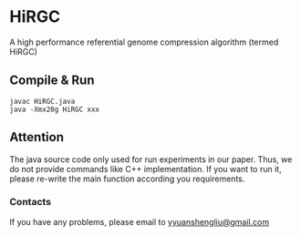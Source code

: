 # HiRGC

A high performance referential genome compression algorithm (termed HiRGC)

## Compile & Run
	javac HiRGC.java
	java -Xmx20g HiRGC xxx

## Attention
The java source code only used for run experiments in our paper. Thus, we do not provide commands like C++ implementation. If you want to run it, please re-write the main function according you requirements.

### Contacts
If you have any problems, please email to <yyuanshengliu@gmail.com>


